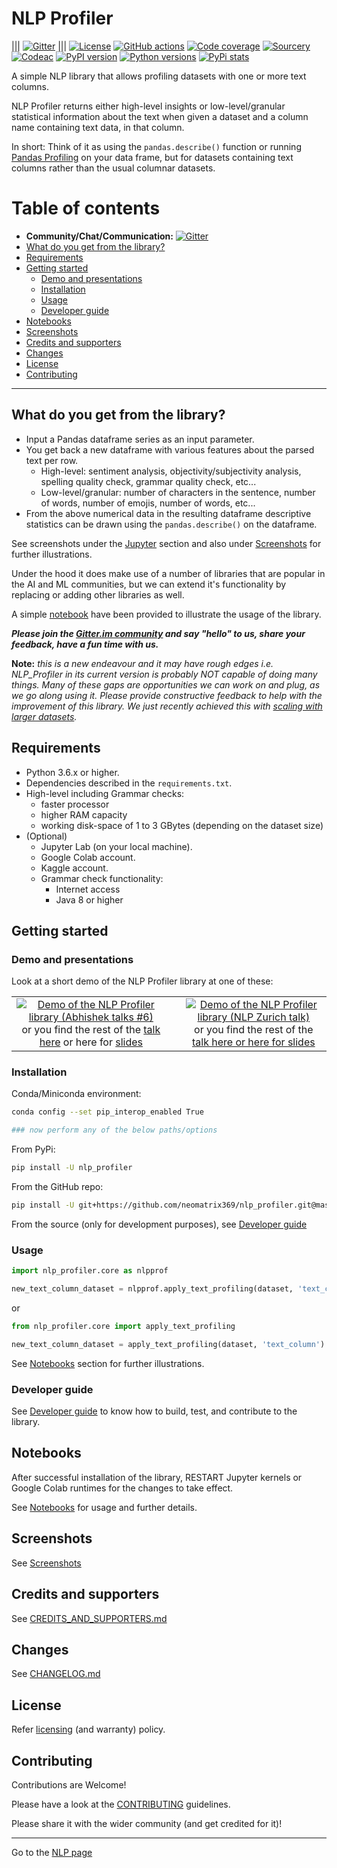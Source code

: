 # NLP Profiler 

||| [![Gitter](https://badges.gitter.im/nlp_profiler/community.svg)](https://gitter.im/nlp_profiler/community?utm_source=badge&utm_medium=badge&utm_campaign=pr-badge) |||
[![License](https://img.shields.io/badge/License-Apache%202.0-blue.svg)](https://opensource.org/licenses/Apache-2.0)
[![GitHub actions](https://github.com/neomatrix369/nlp_profiler/workflows/end-to-end-flow/badge.svg)](https://github.com/neomatrix369/nlp_profiler/actions?workflow=end-to-end-flow)
[![Code coverage](https://codecov.io/gh/neomatrix369/nlp_profiler/branch/master/graph/badge.svg)](https://codecov.io/gh/neomatrix369/nlp_profiler)
[![Sourcery](https://img.shields.io/badge/Sourcery-enabled-brightgreen)](https://sourcery.ai) 
[![Codeac](https://static.codeac.io/badges/2-293235950.svg "Codeac.io")](https://app.codeac.io/github/neomatrix369/nlp_profiler)
[![PyPI version](https://badge.fury.io/py/nlp-profiler.svg)](https://badge.fury.io/py/nlp-profiler) 
[![Python versions](https://img.shields.io/pypi/pyversions/nlp_profiler.svg)](https://pypi.org/project/nlp_profiler/) 
[![PyPi stats](https://img.shields.io/pypi/dm/nlp_profiler.svg?label=pypi%20downloads&logo=PyPI&logoColor=white)](https://pypistats.org/packages/nlp_profiler)


A simple NLP library that allows profiling datasets with one or more text columns. 

NLP Profiler returns either high-level insights or low-level/granular statistical information about the text when given a dataset and a column name containing text data, in that column. 

In short: Think of it as using the `pandas.describe()` function or running [Pandas Profiling](https://github.com/pandas-profiling/pandas-profiling) on your data frame, but for datasets containing text columns rather than the usual columnar datasets.

# Table of contents

- **Community/Chat/Communication:** [![Gitter](https://badges.gitter.im/nlp_profiler/community.svg)](https://gitter.im/nlp_profiler/community?utm_source=badge&utm_medium=badge&utm_campaign=pr-badge)
- [What do you get from the library?](#what-do-you-get-from-the-library)
- [Requirements](#requirements)
- [Getting started](#getting-started)
  - [Demo and presentations](#Demo-and-presentations)
  - [Installation](#installation)
  - [Usage](#usage)
  - [Developer guide](#developer-guide)
- [Notebooks](#notebooks)
- [Screenshots](#screenshots)
- [Credits and supporters](#credits-and-supporters)
- [Changes](#changes)
- [License](#license)
- [Contributing](#contributing)

---

## What do you get from the library?

- Input a Pandas dataframe series as an input parameter.
- You get back a new dataframe with various features about the parsed text per row.
  - High-level: sentiment analysis, objectivity/subjectivity analysis, spelling quality check, grammar quality check, etc...
  - Low-level/granular: number of characters in the sentence, number of words, number of emojis, number of words, etc...
- From the above numerical data in the resulting dataframe descriptive statistics can be drawn using the `pandas.describe()` on the dataframe.

See screenshots under the [Jupyter](#Jupyter) section and also under [Screenshots](#Screenshots) for further illustrations.

Under the hood it does make use of a number of libraries that are popular in the AI and ML communities, but we can extend it's functionality by replacing or adding other libraries as well.

A simple [notebook](#Notebooks) have been provided to illustrate the usage of the library.

**_Please join the [Gitter.im community](https://gitter.im/nlp_profiler/community) and say "hello" to us, share your feedback, have a fun time with us._**

**Note:** _this is a new endeavour and it may have rough edges i.e. NLP_Profiler in its current version is probably NOT capable of doing many things. Many of these gaps are opportunities we can work on and plug, as we go along using it. Please provide constructive feedback to help with the improvement of this library. We just recently achieved this with [scaling with larger datasets](https://github.com/neomatrix369/nlp_profiler/issues/2#issuecomment-696675059)._

## Requirements

- Python 3.6.x or higher.
- Dependencies described in the `requirements.txt`.
- High-level including Grammar checks:
  - faster processor
  - higher RAM capacity
  - working disk-space of 1 to 3 GBytes (depending on the dataset size)
- (Optional)
  - Jupyter Lab (on your local machine).
  - Google Colab account.
  - Kaggle account.
  - Grammar check functionality:
    - Internet access
    - Java 8 or higher
  
## Getting started

### Demo and presentations

Look at a short demo of the NLP Profiler library at one of these:

<table>
  <tr>
    <td align="center"><a href="https://youtu.be/sdPOyqMfK7M?t=2274"><img alt="Demo of the NLP Profiler library (Abhishek talks #6)" src=https://user-images.githubusercontent.com/1570917/88474968-8fb48980-cf23-11ea-944d-0a1069174ede.png></a> or you find the rest of the <a href=https://www.youtube.com/watch?v=sdPOyqMfK7M>talk here</a> or here for <a href="https://github.com/neomatrix369/awesome-ai-ml-dl/blob/master/presentations/awesome-ai-ml-dl/02-abhishektalks-2020/README.md">slides</a></td>
<td>
  <td align="center"><a href="https://youtu.be/wHIcQWeOugI?t=808"><img alt="Demo of the NLP Profiler library (NLP Zurich talk)" src=https://secure.meetupstatic.com/photos/event/5/7/3/highres_492541395.jpeg></a> or you find the rest of the <a href=https://www.youtube.com/watch?v=wHIcQWeOugI>talk here or here for <a href="https://github.com/neomatrix369/nlp_profiler/blob/master/presentations/01-nlp-zurich-2020/README.md">slides</a></a></td>
  
  </tr>
</table>


### Installation

Conda/Miniconda environment:

```bash
conda config --set pip_interop_enabled True

### now perform any of the below paths/options
```

From PyPi:

```bash
pip install -U nlp_profiler
```

From the GitHub repo:

```bash
pip install -U git+https://github.com/neomatrix369/nlp_profiler.git@master
```

From the source (only for development purposes), see [Developer guide](#developer-guide)

### Usage

```python
import nlp_profiler.core as nlpprof

new_text_column_dataset = nlpprof.apply_text_profiling(dataset, 'text_column')
```

or 

```python
from nlp_profiler.core import apply_text_profiling

new_text_column_dataset = apply_text_profiling(dataset, 'text_column')
```

See [Notebooks](./notebooks/README.md) section for further illustrations.

### Developer guide

See [Developer guide](developer-guide.md) to know how to build, test, and contribute to the library.

## Notebooks

After successful installation of the library, RESTART Jupyter kernels or Google Colab runtimes for the changes to take effect.

See [Notebooks](./notebooks/README.md) for usage and further details.

## Screenshots

See [Screenshots](./notebooks/README.md#screenshots)

## Credits and supporters

See [CREDITS_AND_SUPPORTERS.md](./CREDITS_AND_SUPPORTERS.md)

## Changes

See [CHANGELOG.md](./CHANGELOG.md)

## License

Refer [licensing](LICENSE.md) (and warranty) policy.

## Contributing

Contributions are Welcome!

Please have a look at the [CONTRIBUTING](CONTRIBUTING.md) guidelines.

Please share it with the wider community (and get credited for it)!

---

Go to the [NLP page](https://github.com/neomatrix369/awesome-ai-ml-dl/blob/master/natural-language-processing/README.md)</br>
